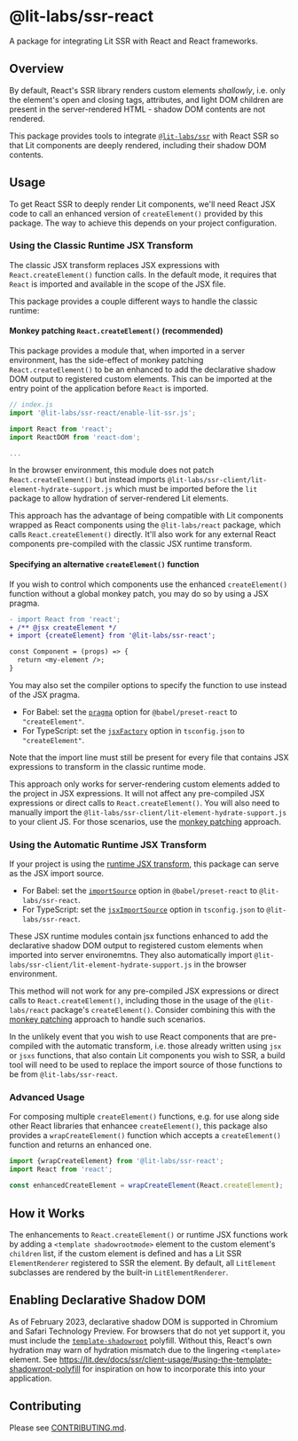 # @lit-labs/ssr-react

A package for integrating Lit SSR with React and React frameworks.

## Overview

By default, React's SSR library renders custom elements _shallowly_, i.e. only the element's open and closing tags, attributes, and light DOM children are present in the server-rendered HTML - shadow DOM contents are not rendered.

This package provides tools to integrate [`@lit-labs/ssr`](../ssr/README.md) with React SSR so that Lit components are deeply rendered, including their shadow DOM contents.

## Usage

To get React SSR to deeply render Lit components, we'll need React JSX code to call an enhanced version of `createElement()` provided by this package. The way to achieve this depends on your project configuration.

### Using the Classic Runtime JSX Transform

The classic JSX transform replaces JSX expressions with `React.createElement()` function calls. In the default mode, it requires that `React` is imported and available in the scope of the JSX file.

This package provides a couple different ways to handle the classic runtime:

#### Monkey patching `React.createElement()` (recommended)

This package provides a module that, when imported in a server environment, has the side-effect of monkey patching `React.createElement()` to be an enhanced to add the declarative shadow DOM output to registered custom elements. This can be imported at the entry point of the application before `React` is imported.

```js
// index.js
import '@lit-labs/ssr-react/enable-lit-ssr.js';

import React from 'react';
import ReactDOM from 'react-dom';

...
```

In the browser environment, this module does not patch `React.createElement()` but instead imports `@lit-labs/ssr-client/lit-element-hydrate-support.js` which must be imported before the `lit` package to allow hydration of server-rendered Lit elements.

This approach has the advantage of being compatible with Lit components wrapped as React components using the `@lit-labs/react` package, which calls `React.createElement()` directly. It'll also work for any external React components pre-compiled with the classic JSX runtime transform.

#### Specifying an alternative `createElement()` function

If you wish to control which components use the enhanced `createElement()` function without a global monkey patch, you may do so by using a JSX pragma.

```diff
- import React from 'react';
+ /** @jsx createElement */
+ import {createElement} from '@lit-labs/ssr-react';

const Component = (props) => {
  return <my-element />;
}
```

You may also set the compiler options to specify the function to use instead of the JSX pragma.

- For Babel: set the [`pragma`](https://babeljs.io/docs/en/babel-preset-react#pragma) option for `@babel/preset-react` to `"createElement"`.
- For TypeScript: set the [`jsxFactory`](https://www.typescriptlang.org/tsconfig#jsxFactory) option in `tsconfig.json` to `"createElement"`.

Note that the import line must still be present for every file that contains JSX expressions to transform in the classic runtime mode.

This approach only works for server-rendering custom elements added to the project in JSX expressions. It will not affect any pre-compiled JSX expressions or direct calls to `React.createElement()`. You will also need to manually import the `@lit-labs/ssr-client/lit-element-hydrate-support.js` to your client JS. For those scenarios, use the [monkey patching](#monkey-patching-reactcreateelement-recommended) approach.

### Using the Automatic Runtime JSX Transform

If your project is using the [runtime JSX transform](https://reactjs.org/blog/2020/09/22/introducing-the-new-jsx-transform.html), this package can serve as the JSX import source.

- For Babel: set the [`importSource`](https://babeljs.io/docs/en/babel-preset-react#importsource) option in `@babel/preset-react` to `@lit-labs/ssr-react`.
- For TypeScript: set the [`jsxImportSource`](https://www.typescriptlang.org/tsconfig#jsxImportSource) option in `tsconfig.json` to `@lit-labs/ssr-react`.

These JSX runtime modules contain jsx functions enhanced to add the declarative shadow DOM output to registered custom elements when imported into server environemtns. They also automatically import `@lit-labs/ssr-client/lit-element-hydrate-support.js` in the browser environment.

This method will not work for any pre-compiled JSX expressions or direct calls to `React.createElement()`, including those in the usage of the `@lit-labs/react` package's `createElement()`. Consider combining this with the [monkey patching](#monkey-patching-reactcreateelement-recommended) approach to handle such scenarios.

In the unlikely event that you wish to use React components that are pre-compiled with the automatic transform, i.e. those already written using `jsx` or `jsxs` functions, that also contain Lit components you wish to SSR, a build tool will need to be used to replace the import source of those functions to be from `@lit-labs/ssr-react`.

### Advanced Usage

For composing multiple `createElement()` functions, e.g. for use along side other React libraries that enhancee `createElement()`, this package also provides a `wrapCreateElement()` function which accepts a `createElement()` function and returns an enhanced one.

```js
import {wrapCreateElement} from '@lit-labs/ssr-react';
import React from 'react';

const enhancedCreateElement = wrapCreateElement(React.createElement);
```

## How it Works

The enhancements to `React.createElement()` or runtime JSX functions work by adding a `<template shadowrootmode>` element to the custom element's `children` list, if the custom element is defined and has a Lit SSR `ElementRenderer` registered to SSR the element. By default, all `LitElement` subclasses are rendered by the built-in `LitElementRenderer`.

## Enabling Declarative Shadow DOM

As of February 2023, declarative shadow DOM is supported in Chromium and Safari Technology Preview. For browsers that do not yet support it, you must include the [`template-shadowroot`](https://github.com/webcomponents/template-shadowroot) polyfill. Without this, React's own hydration may warn of hydration mismatch due to the lingering `<template>` element. See https://lit.dev/docs/ssr/client-usage/#using-the-template-shadowroot-polyfill for inspiration on how to incorporate this into your application.

## Contributing

Please see [CONTRIBUTING.md](../../../CONTRIBUTING.md).
